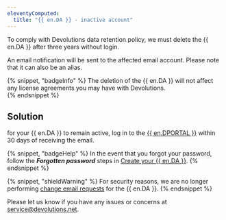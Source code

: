 ```yaml
---
eleventyComputed:
  title: "{{ en.DA }} - inactive account"
---
```

To comply with Devolutions data retention policy, we must delete the {{ en.DA }} after three years without login.  

An email notification will be sent to the affected email account. Please note that it can also be an alias.  

{% snippet, "badgeInfo" %}
The deletion of the {{ en.DA }} will not affect any license agreements you may have with Devolutions.  
{% endsnippet %} 

## Solution

for your {{ en.DA }} to remain active, log in to the [{{ en.DPORTAL }}](https://portal.devolutions.com/) within 30 days of receiving the email.  

{% snippet, "badgeHelp" %}
In the event that you forgot your password, follow the ***Forgotten password*** steps in [Create your {{ en.DA }}](/cloud/devolutions-account/create-devolutions-account/#forgot-password).
{% endsnippet %} 

{% snippet, "shieldWarning" %}
For security reasons, we are no longer performing [change email requests](/cloud/devolutions-account/change-account-email/) for the {{ en.DA }}.
{% endsnippet %} 

Please let us know if you have any issues or concerns at [service@devolutions.net](mailto:service@devolutions.net).
